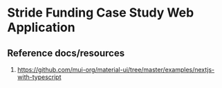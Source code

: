 # Stride Funding Case Study Web Application

## Reference docs/resources

1. https://github.com/mui-org/material-ui/tree/master/examples/nextjs-with-typescript
